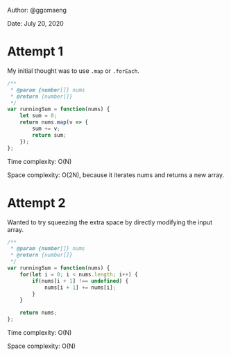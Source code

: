 Author: @ggomaeng

Date: July 20, 2020


# Attempt 1

My initial thought was to use `.map` or `.forEach`.

```js
/**
 * @param {number[]} nums
 * @return {number[]}
 */
var runningSum = function(nums) {
    let sum = 0;
    return nums.map(v => {
        sum += v;
        return sum;
    });
};
```

Time complexity: O(N)

Space complexity: O(2N), because it iterates nums and returns a new array.

# Attempt 2

Wanted to try squeezing the extra space by directly modifying the input array.

```js
/**
 * @param {number[]} nums
 * @return {number[]}
 */
var runningSum = function(nums) {
    for(let i = 0; i < nums.length; i++) {
        if(nums[i + 1] !== undefined) {
            nums[i + 1] += nums[i];
        }
    }

    return nums;
};
```

Time complexity: O(N)

Space complexity: O(N)
